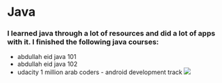# Java
### I learned java through a lot of resources and did a lot of apps with it. I finished the following java courses:
* abdullah eid java 101 
* abdullah eid java 102
* udacity 1 million arab coders - android development track
![](https://i.postimg.cc/0jqfv41b/0001.jpg)

